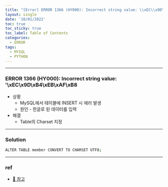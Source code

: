 ```yaml
---
title: "[Error] ERROR 1366 (HY000): Incorrect string value: \\xEC\\x9D\\xB4\\xEB\\xAF\\xB8"
layout: single
date: '10/01/2022'
toc: true
toc_sticky: true
toc_label: Table of Contents
categories:
  - ERROR
tags:
  - MYSQL
  - PYTHON
---
```


---
### ERROR 1366 (HY000): Incorrect string value: '\xEC\x9D\xB4\xEB\xAF\xB8
* 상황
    * MySQL에서 테이블에 INSERT 시 에러 발생
    * 원인 - 한글로 된 데이터를 입력
* 해결
    * Table의 Charset 지정

---

### Solution
```bash
ALTER TABLE member CONVERT TO CHARSET UTF8;
```
---

### ref 
* [🔗 참고](https://mitny.tistory.com/208)